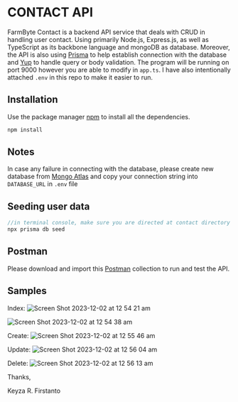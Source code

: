# CONTACT API

FarmByte Contact is a backend API service that deals with CRUD in handling user contact. Using primarily Node.js, Express.js, as well as TypeScript as its backbone language and mongoDB as database. Moreover, the API is also
using [Prisma](https://www.prisma.io/) to help establish connection with the database and [Yup](https://www.npmjs.com/package/yup) to handle query or body validation. The program will be running on port 9000 however you are able to modify in `app.ts`. I have also intentionally attached `.env` in this repo to make it easier to run.

## Installation

Use the package manager [npm](https://www.npmjs.com/) to install all the dependencies.

```bash
npm install
```
## Notes
In case any failure in connecting with the database, please create new database from [Mongo Atlas](https://www.mongodb.com/atlas/database) and copy your connection string into `DATABASE_URL` in `.env` file


## Seeding user data
```javascript
//in terminal console, make sure you are directed at contact directory and run: 
npx prisma db seed
```

## Postman
Please download and import this [Postman](https://drive.google.com/file/d/1m_w4sE_JdeCInN6O6BHNnVPFm7vKndwa/view?usp=sharing) collection to run and test the API.



## Samples

Index:
![Screen Shot 2023-12-02 at 12 54 21 am](https://github.com/keyzafirstanto/contact/assets/82820858/dce1d557-22f4-4c26-9aac-7b8f8e17517d)

![Screen Shot 2023-12-02 at 12 54 38 am](https://github.com/keyzafirstanto/contact/assets/82820858/ca10b6e0-9b06-45f2-a7ea-e29455dfe7e4)



Create:
![Screen Shot 2023-12-02 at 12 55 46 am](https://github.com/keyzafirstanto/contact/assets/82820858/f036d98f-7c6c-4458-998a-6be8612cca52)


Update:
![Screen Shot 2023-12-02 at 12 56 04 am](https://github.com/keyzafirstanto/contact/assets/82820858/73469f39-685e-441a-9767-8ad734b567bf)


Delete:
![Screen Shot 2023-12-02 at 12 56 13 am](https://github.com/keyzafirstanto/contact/assets/82820858/52dfee5b-4fd0-41f9-aa59-9954e513c063)




Thanks,

Keyza R. Firstanto
